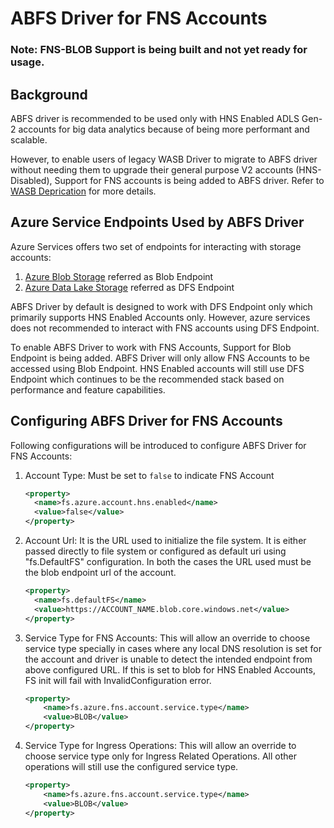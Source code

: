 <!---
  Licensed under the Apache License, Version 2.0 (the "License");
  you may not use this file except in compliance with the License.
  You may obtain a copy of the License at

   http://www.apache.org/licenses/LICENSE-2.0

  Unless required by applicable law or agreed to in writing, software
  distributed under the License is distributed on an "AS IS" BASIS,
  WITHOUT WARRANTIES OR CONDITIONS OF ANY KIND, either express or implied.
  See the License for the specific language governing permissions and
  limitations under the License. See accompanying LICENSE file.
-->

# ABFS Driver for FNS Accounts

### Note: FNS-BLOB Support is being built and not yet ready for usage.

## Background
ABFS driver is recommended to be used only with HNS Enabled ADLS Gen-2 accounts
for big data analytics because of being more performant and scalable.

However, to enable users of legacy WASB Driver to migrate to ABFS driver without
needing them to upgrade their general purpose V2 accounts (HNS-Disabled), Support
for FNS accounts is being added to ABFS driver.
Refer to [WASB Deprication](./wasb.html) for more details.

## Azure Service Endpoints Used by ABFS Driver
Azure Services offers two set of endpoints for interacting with storage accounts:
1. [Azure Blob Storage](https://learn.microsoft.com/en-us/rest/api/storageservices/blob-service-rest-api) referred as Blob Endpoint
2. [Azure Data Lake Storage](https://learn.microsoft.com/en-us/rest/api/storageservices/datalakestoragegen2/operation-groups) referred as DFS Endpoint

ABFS Driver by default is designed to work with DFS Endpoint only which primarily
supports HNS Enabled Accounts only. However, azure services does not recommended
to interact with FNS accounts using DFS Endpoint.

To enable ABFS Driver to work with FNS Accounts, Support for Blob Endpoint is being added.
ABFS Driver will only allow FNS Accounts to be accessed using Blob Endpoint.
HNS Enabled accounts will still use DFS Endpoint which continues to be the
recommended stack based on performance and feature capabilities.

## Configuring ABFS Driver for FNS Accounts
Following configurations will be introduced to configure ABFS Driver for FNS Accounts:
1. Account Type: Must be set to `false` to indicate FNS Account
    ```xml
    <property>
      <name>fs.azure.account.hns.enabled</name>
      <value>false</value>
    </property>
    ```

2. Account Url: It is the URL used to initialize the file system. It is either passed
directly to file system or configured as default uri using "fs.DefaultFS" configuration.
In both the cases the URL used must be the blob endpoint url of the account.
    ```xml
    <property>
      <name>fs.defaultFS</name>
      <value>https://ACCOUNT_NAME.blob.core.windows.net</value>
    </property>
    ```
3. Service Type for FNS Accounts: This will allow an override to choose service
type specially in cases where any local DNS resolution is set for the account and driver is
unable to detect the intended endpoint from above configured URL. If this is set
to blob for HNS Enabled Accounts, FS init will fail with InvalidConfiguration error.
    ```xml
   <property>
        <name>fs.azure.fns.account.service.type</name>
        <value>BLOB</value>
    </property>
    ```

4. Service Type for Ingress Operations: This will allow an override to choose service
type only for Ingress Related Operations. All other operations will still use the 
configured service type.
    ```xml
   <property>
        <name>fs.azure.fns.account.service.type</name>
        <value>BLOB</value>
    </property>
    ```